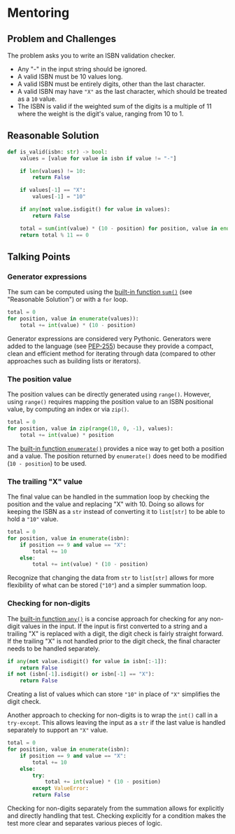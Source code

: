 # Mentoring

## Problem and Challenges

The problem asks you to write an ISBN validation checker.

* Any "-" in the input string should be ignored.
* A valid ISBN must be 10 values long.
* A valid ISBN must be entirely digits, other than the last character.
* A valid ISBN may have `"X"` as the last character, which should be treated as a `10` value.
* The ISBN is valid if the weighted sum of the digits is a multiple of 11 where the weight is the digit's value, ranging from 10 to 1.

## Reasonable Solution

```python
def is_valid(isbn: str) -> bool:
    values = [value for value in isbn if value != "-"]

    if len(values) != 10:
        return False

    if values[-1] == "X":
        values[-1] = "10"

    if any(not value.isdigit() for value in values):
        return False

    total = sum(int(value) * (10 - position) for position, value in enumerate(values))
    return total % 11 == 0
```

## Talking Points

### Generator expressions

The sum can be computed using the [built-in function `sum()`][builtin-sum] (see "Reasonable Solution") or with a `for` loop.

```python
total = 0
for position, value in enumerate(values)):
    total += int(value) * (10 - position)
```

Generator expressions are considered very Pythonic.
Generators were added to the language (see [PEP-255]) because they provide a compact, clean and efficient method for iterating through data (compared to other approaches such as building lists or iterators).

### The position value

The position values can be directly generated using `range()`.
However, using `range()` requires mapping the position value to an ISBN positional value, by computing an index or via `zip()`.

```python
total = 0
for position, value in zip(range(10, 0, -1), values):
    total += int(value) * position
```

The [built-in function `enumerate()`][builtin-enumerate] provides a nice way to get both a position and a value.
The position returned by `enumerate()` does need to be modified (`10 - position`) to be used.

### The trailing "X" value

The final value can be handled in the summation loop by checking the position and the value and replacing "X" with 10.
Doing so allows for keeping the ISBN as a `str` instead of converting it to `list[str]` to be able to hold a `"10"` value.

```python
total = 0
for position, value in enumerate(isbn):
    if position == 9 and value == "X":
        total += 10
    else:
        total += int(value) * (10 - position)
```

Recognize that changing the data from `str` to `list[str]` allows for more flexibility of what can be stored (`"10"`) and a simpler summation loop.

### Checking for non-digits

The [built-in function `any()`][builtin-any] is a concise approach for checking for any non-digit values in the input.
If the input is first converted to a string and a trailing "X" is replaced with a digit, the digit check is fairly straight forward.
If the trailing "X" is not handled prior to the digit check, the final character needs to be handled separately.

```python
if any(not value.isdigit() for value in isbn[:-1]):
    return False
if not (isbn[-1].isdigit() or isbn[-1] == "X"):
    return False
```

Creating a list of values which can store `"10"` in place of `"X"` simplifies the digit check.

Another approach to checking for non-digits is to wrap the `int()` call in a `try-except`.
This allows leaving the input as a `str` if the last value is handled separately to support an `"X"` value.

```python
total = 0
for position, value in enumerate(isbn):
    if position == 9 and value == "X":
        total += 10
    else:
        try:
            total += int(value) * (10 - position)
        except ValueError:
        return False
```

Checking for non-digits separately from the summation allows for explicitly and directly handling that test.
Checking explicitly for a condition makes the test more clear and separates various pieces of logic.

[builtin-any]: https://docs.python.org/3/library/functions.html#any
[builtin-enumerate]: https://docs.python.org/3/library/functions.html#enumerate
[builtin-sum]: https://docs.python.org/3/library/functions.html#sum
[PEP-255]: https://www.python.org/dev/peps/pep-0255/
